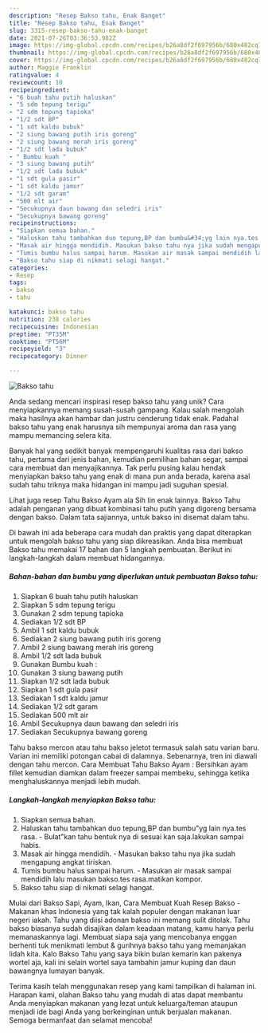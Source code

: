 ```yaml
---
description: "Resep Bakso tahu, Enak Banget"
title: "Resep Bakso tahu, Enak Banget"
slug: 3315-resep-bakso-tahu-enak-banget
date: 2021-07-26T03:36:53.982Z
image: https://img-global.cpcdn.com/recipes/b26a8df2f697956b/680x482cq70/bakso-tahu-foto-resep-utama.jpg
thumbnail: https://img-global.cpcdn.com/recipes/b26a8df2f697956b/680x482cq70/bakso-tahu-foto-resep-utama.jpg
cover: https://img-global.cpcdn.com/recipes/b26a8df2f697956b/680x482cq70/bakso-tahu-foto-resep-utama.jpg
author: Maggie Franklin
ratingvalue: 4
reviewcount: 10
recipeingredient:
- "6 buah tahu putih haluskan"
- "5 sdm tepung terigu"
- "2 sdm tepung tapioka"
- "1/2 sdt BP"
- "1 sdt kaldu bubuk"
- "2 siung bawang putih iris goreng"
- "2 siung bawang merah iris goreng"
- "1/2 sdt lada bubuk"
- " Bumbu kuah "
- "3 siung bawang putih"
- "1/2 sdt lada bubuk"
- "1 sdt gula pasir"
- "1 sdt kaldu jamur"
- "1/2 sdt garam"
- "500 mlt air"
- "Secukupnya daun bawang dan seledri iris"
- "Secukupnya bawang goreng"
recipeinstructions:
- "Siapkan semua bahan."
- "Haluskan tahu tambahkan duo tepung,BP dan bumbu&#34;yg lain nya.tes rasa. Bulat&#34;kan tahu bentuk nya di sesuai kan saja.lakukan sampai habis."
- "Masak air hingga mendidih. Masukan bakso tahu nya jika sudah mengapung angkat tiriskan."
- "Tumis bumbu halus sampai harum. Masukan air masak sampai mendidih lalu masukan bakso.tes rasa.matikan kompor."
- "Bakso tahu siap di nikmati selagi hangat."
categories:
- Resep
tags:
- bakso
- tahu

katakunci: bakso tahu 
nutrition: 238 calories
recipecuisine: Indonesian
preptime: "PT35M"
cooktime: "PT56M"
recipeyield: "3"
recipecategory: Dinner

---
```



![Bakso tahu](https://img-global.cpcdn.com/recipes/b26a8df2f697956b/680x482cq70/bakso-tahu-foto-resep-utama.jpg)

Anda sedang mencari inspirasi resep bakso tahu yang unik? Cara menyiapkannya memang susah-susah gampang. Kalau salah mengolah maka hasilnya akan hambar dan justru cenderung tidak enak. Padahal bakso tahu yang enak harusnya sih mempunyai aroma dan rasa yang mampu memancing selera kita.

Banyak hal yang sedikit banyak mempengaruhi kualitas rasa dari bakso tahu, pertama dari jenis bahan, kemudian pemilihan bahan segar, sampai cara membuat dan menyajikannya. Tak perlu pusing kalau hendak menyiapkan bakso tahu yang enak di mana pun anda berada, karena asal sudah tahu triknya maka hidangan ini mampu jadi suguhan spesial.

Lihat juga resep Tahu Bakso Ayam ala Sih Iin enak lainnya. Bakso Tahu adalah penganan yang dibuat kombinasi tahu putih yang digoreng bersama dengan bakso. Dalam tata sajiannya, untuk bakso ini disemat dalam tahu.


Di bawah ini ada beberapa cara mudah dan praktis yang dapat diterapkan untuk mengolah bakso tahu yang siap dikreasikan. Anda bisa membuat Bakso tahu memakai 17 bahan dan 5 langkah pembuatan. Berikut ini langkah-langkah dalam membuat hidangannya.

<!--inarticleads1-->

##### Bahan-bahan dan bumbu yang diperlukan untuk pembuatan Bakso tahu:

1. Siapkan 6 buah tahu putih haluskan
1. Siapkan 5 sdm tepung terigu
1. Gunakan 2 sdm tepung tapioka
1. Sediakan 1/2 sdt BP
1. Ambil 1 sdt kaldu bubuk
1. Sediakan 2 siung bawang putih iris goreng
1. Ambil 2 siung bawang merah iris goreng
1. Ambil 1/2 sdt lada bubuk
1. Gunakan  Bumbu kuah :
1. Gunakan 3 siung bawang putih
1. Siapkan 1/2 sdt lada bubuk
1. Siapkan 1 sdt gula pasir
1. Sediakan 1 sdt kaldu jamur
1. Sediakan 1/2 sdt garam
1. Sediakan 500 mlt air
1. Ambil Secukupnya daun bawang dan seledri iris
1. Sediakan Secukupnya bawang goreng


Tahu bakso mercon atau tahu bakso jeletot termasuk salah satu varian baru. Varian ini memiliki potongan cabai di dalamnya. Sebenarnya, tren ini diawali dengan tahu mercon. Cara Membuat Tahu Bakso Ayam : Bersihkan ayam fillet kemudian diamkan dalam freezer sampai membeku, sehingga ketika menghaluskannya menjadi lebih mudah. 

<!--inarticleads2-->

##### Langkah-langkah menyiapkan Bakso tahu:

1. Siapkan semua bahan.
1. Haluskan tahu tambahkan duo tepung,BP dan bumbu&#34;yg lain nya.tes rasa. - Bulat&#34;kan tahu bentuk nya di sesuai kan saja.lakukan sampai habis.
1. Masak air hingga mendidih. - Masukan bakso tahu nya jika sudah mengapung angkat tiriskan.
1. Tumis bumbu halus sampai harum. - Masukan air masak sampai mendidih lalu masukan bakso.tes rasa.matikan kompor.
1. Bakso tahu siap di nikmati selagi hangat.


Mulai dari Bakso Sapi, Ayam, Ikan, Cara Membuat Kuah Resep Bakso - Makanan khas Indonesia yang tak kalah populer dengan makanan luar negeri iakah. Tahu yang diisi adonan bakso ini memang sulit ditolak. Tahu bakso biasanya sudah disajikan dalam keadaan matang, kamu hanya perlu memanaskannya lagi. Membuat siapa saja yang mencobanya enggan berhenti tuk menikmati lembut &amp; gurihnya bakso tahu yang memanjakan lidah kita. Kalo Bakso Tahu yang saya bikin bulan kemarin kan pakenya wortel aja, kali ini selain wortel saya tambahin jamur kuping dan daun bawangnya lumayan banyak. 

Terima kasih telah menggunakan resep yang kami tampilkan di halaman ini. Harapan kami, olahan Bakso tahu yang mudah di atas dapat membantu Anda menyiapkan makanan yang lezat untuk keluarga/teman ataupun menjadi ide bagi Anda yang berkeinginan untuk berjualan makanan. Semoga bermanfaat dan selamat mencoba!
